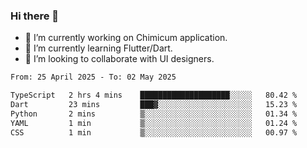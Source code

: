 ### Hi there 👋

<!--
**devcat37/devcat37** is a ✨ _special_ ✨ repository because its `README.md` (this file) appears on your GitHub profile.-->


- 🔭 I’m currently working on Chimicum application.
- 🌱 I’m currently learning Flutter/Dart.
- 👯 I’m looking to collaborate with UI designers.
<!-- - 🤔 I’m looking for help with ... -->

<!--START_SECTION:waka-->

```txt
From: 25 April 2025 - To: 02 May 2025

TypeScript   2 hrs 4 mins    ████████████████████░░░░░   80.42 %
Dart         23 mins         ███▓░░░░░░░░░░░░░░░░░░░░░   15.23 %
Python       2 mins          ▒░░░░░░░░░░░░░░░░░░░░░░░░   01.34 %
YAML         1 min           ▒░░░░░░░░░░░░░░░░░░░░░░░░   01.24 %
CSS          1 min           ▒░░░░░░░░░░░░░░░░░░░░░░░░   00.97 %
```

<!--END_SECTION:waka-->

